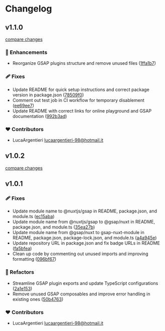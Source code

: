 # Changelog


## v1.1.0

[compare changes](https://github.com/LucaArgentieri/gsap-nuxt-module/compare/v1.0.2...v1.1.0)

### 🚀 Enhancements

- Reorganize GSAP plugins structure and remove unused files ([1ffa1b7](https://github.com/LucaArgentieri/gsap-nuxt-module/commit/1ffa1b7))

### 🩹 Fixes

- Update README for quick setup instructions and correct package version in package.json ([78509f0](https://github.com/LucaArgentieri/gsap-nuxt-module/commit/78509f0))
- Comment out test job in CI workflow for temporary disablement ([ee69ee7](https://github.com/LucaArgentieri/gsap-nuxt-module/commit/ee69ee7))
- Update README with correct links for online playground and GSAP documentation ([992b3ad](https://github.com/LucaArgentieri/gsap-nuxt-module/commit/992b3ad))

### ❤️ Contributors

- LucaArgentieri <lucaargentieri-98@hotmail.it>

## v1.0.2

[compare changes](https://github.com/LucaArgentieri/gsap-nuxt-module/compare/v1.0.1...v1.0.2)

## v1.0.1


### 🩹 Fixes

- Update module name to @nuxtjs/gsap in README, package.json, and module.ts ([ec15aba](https://github.com/LucaArgentieri/gsap-nuxt-module/commit/ec15aba))
- Update module name from @nuxtjs/gsap to @gsap/nuxt in README, package.json, and module.ts ([35ea27b](https://github.com/LucaArgentieri/gsap-nuxt-module/commit/35ea27b))
- Update module name from @gsap/nuxt to gsap-nuxt-module in README, package.json, package-lock.json, and module.ts ([a4a945e](https://github.com/LucaArgentieri/gsap-nuxt-module/commit/a4a945e))
- Update repository URL in package.json and fix badge URLs in README ([fa5bfea](https://github.com/LucaArgentieri/gsap-nuxt-module/commit/fa5bfea))
- Clean up code by commenting out unused imports and improving formatting ([096bf67](https://github.com/LucaArgentieri/gsap-nuxt-module/commit/096bf67))

### 💅 Refactors

- Streamline GSAP plugin exports and update TypeScript configurations ([2a1e153](https://github.com/LucaArgentieri/gsap-nuxt-module/commit/2a1e153))
- Remove unused GSAP composables and improve error handling in existing ones ([50b4763](https://github.com/LucaArgentieri/gsap-nuxt-module/commit/50b4763))

### ❤️ Contributors

- LucaArgentieri <lucaargentieri-98@hotmail.it>


